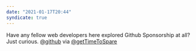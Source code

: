 ```yaml
---
date: "2021-01-17T20:44"
syndicate: true
---
```


Have any fellow web developers here explored Github Sponsorship at all? Just curious. [@github](https://twitter.com/github) via [@getTimeToSpare](https://twitter.com/github) 